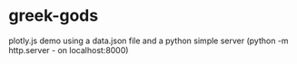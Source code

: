 # greek-gods
plotly.js demo using a data.json file and a python simple server (python -m http.server - on localhost:8000)
